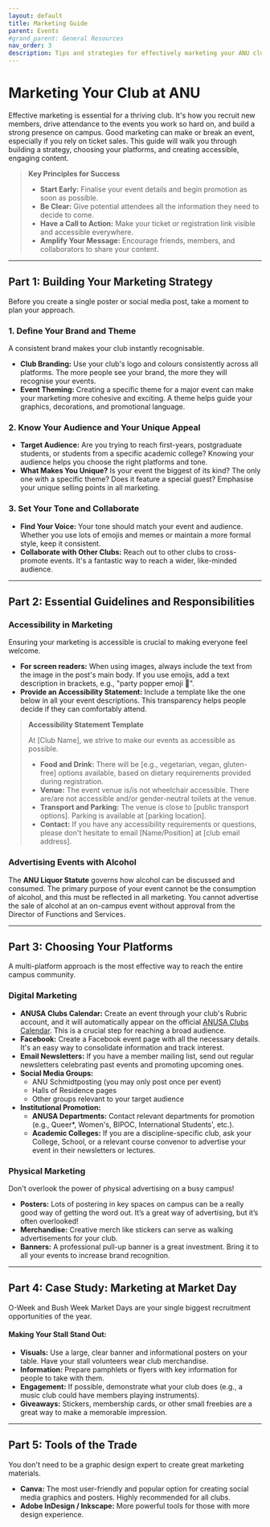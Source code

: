 ```yaml
---
layout: default
title: Marketing Guide
parent: Events
#grand_parent: General Resources
nav_order: 3
description: Tips and strategies for effectively marketing your ANU club and events to gain members and boost attendance.
---
```


# Marketing Your Club at ANU

Effective marketing is essential for a thriving club. It's how you recruit new members, drive attendance to the events you work so hard on, and build a strong presence on campus. Good marketing can make or break an event, especially if you rely on ticket sales. This guide will walk you through building a strategy, choosing your platforms, and creating accessible, engaging content.

> **Key Principles for Success**
>
> *   **Start Early:** Finalise your event details and begin promotion as soon as possible.
> *   **Be Clear:** Give potential attendees all the information they need to decide to come.
> *   **Have a Call to Action:** Make your ticket or registration link visible and accessible everywhere.
> *   **Amplify Your Message:** Encourage friends, members, and collaborators to share your content.

---

## Part 1: Building Your Marketing Strategy

Before you create a single poster or social media post, take a moment to plan your approach.

### 1. Define Your Brand and Theme
A consistent brand makes your club instantly recognisable.
*   **Club Branding:** Use your club's logo and colours consistently across all platforms. The more people see your brand, the more they will recognise your events.
*   **Event Theming:** Creating a specific theme for a major event can make your marketing more cohesive and exciting. A theme helps guide your graphics, decorations, and promotional language.

### 2. Know Your Audience and Your Unique Appeal
*   **Target Audience:** Are you trying to reach first-years, postgraduate students, or students from a specific academic college? Knowing your audience helps you choose the right platforms and tone.
*   **What Makes You Unique?** Is your event the biggest of its kind? The only one with a specific theme? Does it feature a special guest? Emphasise your unique selling points in all marketing.

### 3. Set Your Tone and Collaborate
*   **Find Your Voice:** Your tone should match your event and audience. Whether you use lots of emojis and memes or maintain a more formal style, keep it consistent.
*   **Collaborate with Other Clubs:** Reach out to other clubs to cross-promote events. It's a fantastic way to reach a wider, like-minded audience.

---

## Part 2: Essential Guidelines and Responsibilities

### Accessibility in Marketing
Ensuring your marketing is accessible is crucial to making everyone feel welcome.

*   **For screen readers:** When using images, always include the text from the image in the post's main body. If you use emojis, add a text description in brackets, e.g., "party popper emoji 🎉".
*   **Provide an Accessibility Statement:** Include a template like the one below in all your event descriptions. This transparency helps people decide if they can comfortably attend.

> **Accessibility Statement Template**
>
> At [Club Name], we strive to make our events as accessible as possible.
>
> *   **Food and Drink:** There will be [e.g., vegetarian, vegan, gluten-free] options available, based on dietary requirements provided during registration.
> *   **Venue:** The event venue is/is not wheelchair accessible. There are/are not accessible and/or gender-neutral toilets at the venue.
> *   **Transport and Parking:** The venue is close to [public transport options]. Parking is available at [parking location].
> *   **Contact:** If you have any accessibility requirements or questions, please don't hesitate to email [Name/Position] at [club email address].

### Advertising Events with Alcohol
The **ANU Liquor Statute** governs how alcohol can be discussed and consumed. The primary purpose of your event cannot be the consumption of alcohol, and this must be reflected in all marketing. You cannot advertise the sale of alcohol at an on-campus event without approval from the Director of Functions and Services.

---

## Part 3: Choosing Your Platforms

A multi-platform approach is the most effective way to reach the entire campus community.

### Digital Marketing

*   **ANUSA Clubs Calendar:** Create an event through your club's Rubric account, and it will automatically appear on the official [ANUSA Clubs Calendar](https://anusa.com.au/clubs/events/). This is a crucial step for reaching a broad audience.
*   **Facebook:** Create a Facebook event page with all the necessary details. It's an easy way to consolidate information and track interest.
*   **Email Newsletters:** If you have a member mailing list, send out regular newsletters celebrating past events and promoting upcoming ones.
*   **Social Media Groups:**
    *   ANU Schmidtposting (you may only post once per event)
    *   Halls of Residence pages
    *   Other groups relevant to your target audience
*   **Institutional Promotion:**
    *   **ANUSA Departments:** Contact relevant departments for promotion (e.g., Queer\*, Women's, BIPOC, International Students', etc.).
    *   **Academic Colleges:** If you are a discipline-specific club, ask your College, School, or a relevant course convenor to advertise your event in their newsletters or lectures.

### Physical Marketing
Don't overlook the power of physical advertising on a busy campus!

*   **Posters:** Lots of postering in key spaces on campus can be a really good way of getting the word out. It’s a great way of advertising, but it’s often overlooked!
*   **Merchandise:** Creative merch like stickers can serve as walking advertisements for your club.
*   **Banners:** A professional pull-up banner is a great investment. Bring it to all your events to increase brand recognition.

---

## Part 4: Case Study: Marketing at Market Day

O-Week and Bush Week Market Days are your single biggest recruitment opportunities of the year.

#### Making Your Stall Stand Out:
*   **Visuals:** Use a large, clear banner and informational posters on your table. Have your stall volunteers wear club merchandise.
*   **Information:** Prepare pamphlets or flyers with key information for people to take with them.
*   **Engagement:** If possible, demonstrate what your club does (e.g., a music club could have members playing instruments).
*   **Giveaways:** Stickers, membership cards, or other small freebies are a great way to make a memorable impression.

---

## Part 5: Tools of the Trade

You don't need to be a graphic design expert to create great marketing materials.

*   **Canva:** The most user-friendly and popular option for creating social media graphics and posters. Highly recommended for all clubs.
*   **Adobe InDesign / Inkscape:** More powerful tools for those with more design experience.